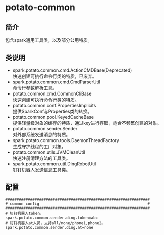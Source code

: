 # potato-common  

## 简介  
包含spark通用工具类，以及部分公用特质。  

## 类说明
* spark.potato.common.cmd.ActionCMDBase(Deprecated)  
快速创建可执行命令行类的特质，已废弃。  
* spark.potato.common.cmd.CmdParserUtil  
命令行参数解析工具。  
* potato.common.cmd.CommonCliBase  
快速创建可执行命令行类的特质。  
* potato.common.conf.PropertiesImplicits  
提供SparkConf与Properties类的转换。  
* potato.common.pool.KeyedCacheBase  
提供轻量级对象的缓存的特质，通过key进行存取，适合不频繁创建的对象。  
* potato.common.sender.Sender  
对外部系统发送消息的特质。  
* spark.potato.common.tools.DaemonThreadFactory    
生成守护线程的工厂对象。  
* potato.common.utils.JVMCleanUtil  
快速注册清理方法的工具类。  
* spark.potato.common.util.DingRobotUtil  
钉钉机器人发送信息工具类。  

## 配置  
```text
################################################################
# common config                                                #
################################################################
# 钉钉机器人token。
spark.potato.common.sender.ding.token=abc
# 钉钉机器人at人员，支持all/none/phone1,phone2。
spark.potato.common.sender.ding.at=none
```